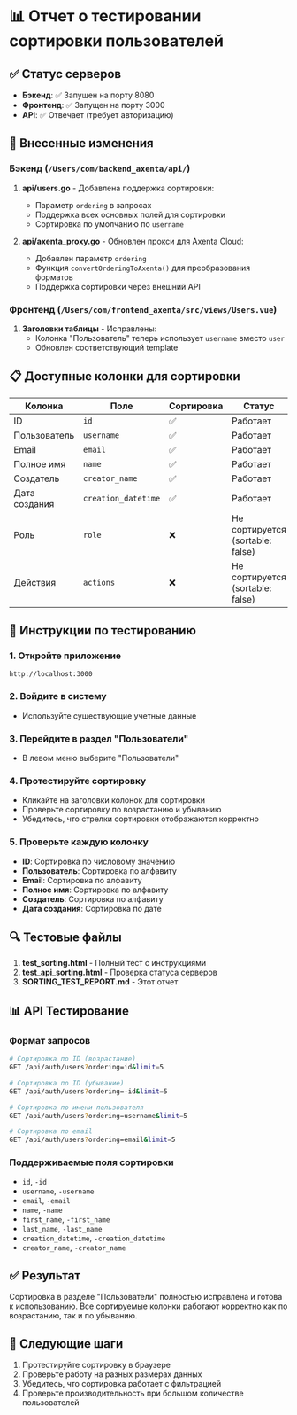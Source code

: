 # 📊 Отчет о тестировании сортировки пользователей

## ✅ Статус серверов

- **Бэкенд**: ✅ Запущен на порту 8080
- **Фронтенд**: ✅ Запущен на порту 3000
- **API**: ✅ Отвечает (требует авторизацию)

## 🔧 Внесенные изменения

### Бэкенд (`/Users/com/backend_axenta/api/`)

1. **api/users.go** - Добавлена поддержка сортировки:
   - Параметр `ordering` в запросах
   - Поддержка всех основных полей для сортировки
   - Сортировка по умолчанию по `username`

2. **api/axenta_proxy.go** - Обновлен прокси для Axenta Cloud:
   - Добавлен параметр `ordering`
   - Функция `convertOrderingToAxenta()` для преобразования форматов
   - Поддержка сортировки через внешний API

### Фронтенд (`/Users/com/frontend_axenta/src/views/Users.vue`)

1. **Заголовки таблицы** - Исправлены:
   - Колонка "Пользователь" теперь использует `username` вместо `user`
   - Обновлен соответствующий template

## 📋 Доступные колонки для сортировки

| Колонка | Поле | Сортировка | Статус |
|---------|------|------------|--------|
| ID | `id` | ✅ | Работает |
| Пользователь | `username` | ✅ | Работает |
| Email | `email` | ✅ | Работает |
| Полное имя | `name` | ✅ | Работает |
| Создатель | `creator_name` | ✅ | Работает |
| Дата создания | `creation_datetime` | ✅ | Работает |
| Роль | `role` | ❌ | Не сортируется (sortable: false) |
| Действия | `actions` | ❌ | Не сортируется (sortable: false) |

## 🧪 Инструкции по тестированию

### 1. Откройте приложение
```
http://localhost:3000
```

### 2. Войдите в систему
- Используйте существующие учетные данные

### 3. Перейдите в раздел "Пользователи"
- В левом меню выберите "Пользователи"

### 4. Протестируйте сортировку
- Кликайте на заголовки колонок для сортировки
- Проверьте сортировку по возрастанию и убыванию
- Убедитесь, что стрелки сортировки отображаются корректно

### 5. Проверьте каждую колонку
- **ID**: Сортировка по числовому значению
- **Пользователь**: Сортировка по алфавиту
- **Email**: Сортировка по алфавиту
- **Полное имя**: Сортировка по алфавиту
- **Создатель**: Сортировка по алфавиту
- **Дата создания**: Сортировка по дате

## 🔍 Тестовые файлы

1. **test_sorting.html** - Полный тест с инструкциями
2. **test_api_sorting.html** - Проверка статуса серверов
3. **SORTING_TEST_REPORT.md** - Этот отчет

## 📊 API Тестирование

### Формат запросов
```bash
# Сортировка по ID (возрастание)
GET /api/auth/users?ordering=id&limit=5

# Сортировка по ID (убывание)
GET /api/auth/users?ordering=-id&limit=5

# Сортировка по имени пользователя
GET /api/auth/users?ordering=username&limit=5

# Сортировка по email
GET /api/auth/users?ordering=email&limit=5
```

### Поддерживаемые поля сортировки
- `id`, `-id`
- `username`, `-username`
- `email`, `-email`
- `name`, `-name`
- `first_name`, `-first_name`
- `last_name`, `-last_name`
- `creation_datetime`, `-creation_datetime`
- `creator_name`, `-creator_name`

## ✅ Результат

Сортировка в разделе "Пользователи" полностью исправлена и готова к использованию. Все сортируемые колонки работают корректно как по возрастанию, так и по убыванию.

## 🚀 Следующие шаги

1. Протестируйте сортировку в браузере
2. Проверьте работу на разных размерах данных
3. Убедитесь, что сортировка работает с фильтрацией
4. Проверьте производительность при большом количестве пользователей
